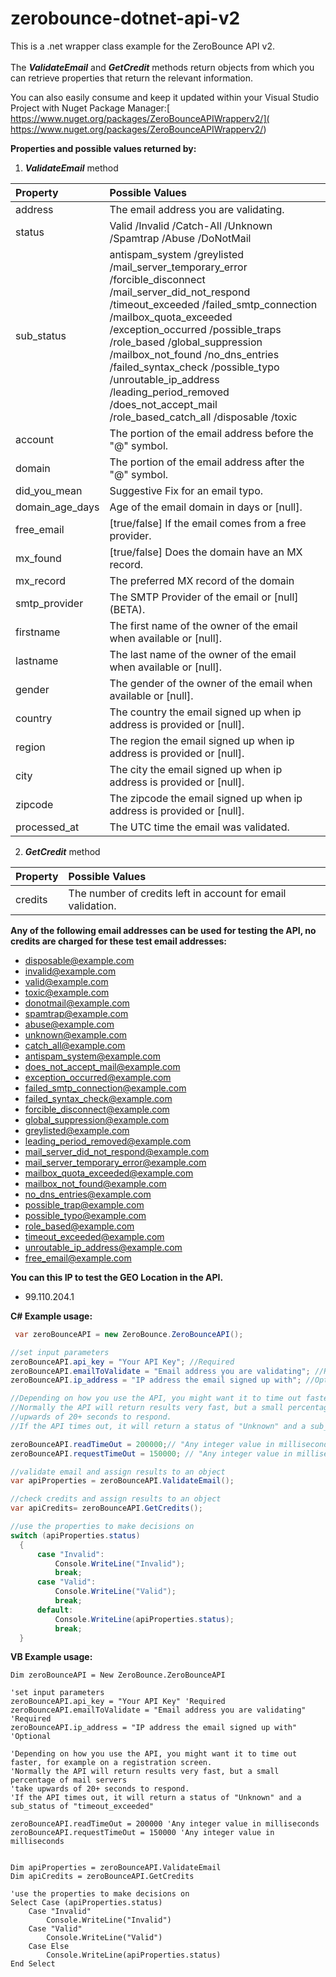 # zerobounce-dotnet-api-v2
This is a .net wrapper class example for the ZeroBounce API v2.<br><br>
The <b><i>ValidateEmail</b></i> and <b><i>GetCredit</b></i> methods return objects from which you can retrieve properties that return the relevant information.<br>

You can also easily consume and keep it updated within your Visual Studio Project with Nuget Package Manager:[ https://www.nuget.org/packages/ZeroBounceAPIWrapperv2/]( https://www.nuget.org/packages/ZeroBounceAPIWrapperv2/)

**Properties and possible values returned by:**
1. <b><i>ValidateEmail</b></i> method
  
|<b>Property</b>|<b>Possible Values</b> 
|:--- |:--- 
address  | The email address you are validating. 
status | Valid /Invalid /Catch-All /Unknown /Spamtrap /Abuse /DoNotMail 
sub_status  |antispam_system /greylisted /mail_server_temporary_error /forcible_disconnect /mail_server_did_not_respond /timeout_exceeded /failed_smtp_connection /mailbox_quota_exceeded /exception_occurred /possible_traps /role_based /global_suppression /mailbox_not_found /no_dns_entries /failed_syntax_check /possible_typo /unroutable_ip_address /leading_period_removed /does_not_accept_mail /role_based_catch_all /disposable /toxic
account | The portion of the email address before the "@" symbol.
domain | The portion of the email address after the "@" symbol.
did_you_mean | Suggestive Fix for an email typo.
domain_age_days | Age of the email domain in days or [null].
free_email | [true/false] If the email comes from a free provider.
mx_found | [true/false] Does the domain have an MX record.
mx_record | The preferred MX record of the domain
smtp_provider | The SMTP Provider of the email or [null] (BETA).
firstname | The first name of the owner of the email when available or [null].
lastname  |The last name of the owner of the email when available or [null].
gender |The gender of the owner of the email when available or [null].
country |The country the email signed up when ip address is provided or [null].
region |The region the email signed up when ip address is provided or [null].
city |The city the email signed up when ip address is provided or [null].
zipcode |The zipcode the email signed up when ip address is provided or [null].
processed_at |The UTC time the email was validated.

2. <b><i>GetCredit</b></i> method
  
|<b>Property</b>|<b>Possible Values</b> 
|:--- |:--- 
credits  | The number of credits left in account for email validation.

**Any of the following email addresses can be used for testing the API, no credits are charged for these test email addresses:**
+ disposable@example.com
+ invalid@example.com
+ valid@example.com
+ toxic@example.com
+ donotmail@example.com
+ spamtrap@example.com
+ abuse@example.com
+ unknown@example.com
+ catch_all@example.com
+ antispam_system@example.com
+ does_not_accept_mail@example.com
+ exception_occurred@example.com
+ failed_smtp_connection@example.com
+ failed_syntax_check@example.com
+ forcible_disconnect@example.com
+ global_suppression@example.com
+ greylisted@example.com
+ leading_period_removed@example.com
+ mail_server_did_not_respond@example.com
+ mail_server_temporary_error@example.com
+ mailbox_quota_exceeded@example.com
+ mailbox_not_found@example.com
+ no_dns_entries@example.com
+ possible_trap@example.com
+ possible_typo@example.com
+ role_based@example.com
+ timeout_exceeded@example.com
+ unroutable_ip_address@example.com
+ free_email@example.com

**You can this IP to test the GEO Location in the API.**

+ 99.110.204.1

<b>C# Example usage:<br></b>
```C#
 var zeroBounceAPI = new ZeroBounce.ZeroBounceAPI();

//set input parameters
zeroBounceAPI.api_key = "Your API Key"; //Required
zeroBounceAPI.emailToValidate = "Email address you are validating"; //Required
zeroBounceAPI.ip_address = "IP address the email signed up with"; //Optional

//Depending on how you use the API, you might want it to time out faster, for example on a registration screen. 
//Normally the API will return results very fast, but a small percentage of mail servers take
//upwards of 20+ seconds to respond. 
//If the API times out, it will return a status of "Unknown" and a sub_status of "timeout_exceeded"  

zeroBounceAPI.readTimeOut = 200000;// "Any integer value in milliseconds
zeroBounceAPI.requestTimeOut = 150000; // "Any integer value in milliseconds

//validate email and assign results to an object
var apiProperties = zeroBounceAPI.ValidateEmail();

//check credits and assign results to an object
var apiCredits= zeroBounceAPI.GetCredits();

//use the properties to make decisions on
switch (apiProperties.status)
  {
      case "Invalid":
          Console.WriteLine("Invalid");
          break;
      case "Valid":
          Console.WriteLine("Valid");
          break;
      default:
          Console.WriteLine(apiProperties.status);
          break;
  }
```
<b>VB Example usage:<br></b>

```vbnet
Dim zeroBounceAPI = New ZeroBounce.ZeroBounceAPI

'set input parameters
zeroBounceAPI.api_key = "Your API Key" 'Required 
zeroBounceAPI.emailToValidate = "Email address you are validating" 'Required
zeroBounceAPI.ip_address = "IP address the email signed up with" 'Optional

'Depending on how you use the API, you might want it to time out faster, for example on a registration screen. 
'Normally the API will return results very fast, but a small percentage of mail servers 
'take upwards of 20+ seconds to respond. 
'If the API times out, it will return a status of "Unknown" and a sub_status of "timeout_exceeded"  

zeroBounceAPI.readTimeOut = 200000 'Any integer value in milliseconds
zeroBounceAPI.requestTimeOut = 150000 'Any integer value in milliseconds 


Dim apiProperties = zeroBounceAPI.ValidateEmail
Dim apiCredits = zeroBounceAPI.GetCredits

'use the properties to make decisions on
Select Case (apiProperties.status)
    Case "Invalid"
        Console.WriteLine("Invalid")
    Case "Valid"
        Console.WriteLine("Valid")
    Case Else
        Console.WriteLine(apiProperties.status)
End Select
```
